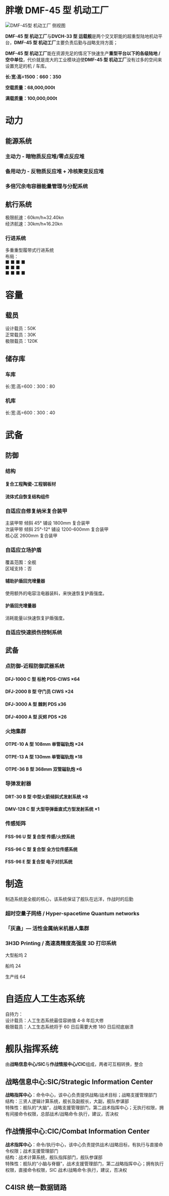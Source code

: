 # 胖墩 DMF-45 型 机动工厂

![DMF-45型 机动工厂 侧视图](./img/DMF-45.jpg)

**DMF-45 型 机动工厂**与**DVCH-33 型 运载舰**是两个交叉职能的超重型陆地机动平台，**DMF-45 型 机动工厂**主要负责后勤与战略支持方面；

**DMF-45 型 机动工厂**能在资源充足的情况下快速生产**重型平台以下的各级陆地 / 空中单位**，代价就是庞大的工业模块迫使**DMF-45 型 机动工厂**没有过多的空间来设置充足的机 / 车库。

**长:宽:高=1500：660：350**

**空载质量：68,000,000t**

**满载质量：100,000,000t**

# 动力

## 能源系统

### 主动力 - 暗物质反应堆/零点反应堆

### 备用动力 - 反物质反应堆 + 冷核聚变反应堆

### 多倍冗余电容器能量管理与分配系统

## 航行系统

极限航速：60km/h≈32.40kn  
经济航速：30km/h≈16.20kn

### 行进系统

多重重型履带式行进系统  
布局：  
■ ■ ■ ■  
 ■ ■ ■  
■ ■ ■ ■

# 容量

## 载员

设计载员：50K  
正常载员：30K  
极限载员：120K

## 储存库

### 车库

长:宽:高=600：300：80

### 机库

长:宽:高=600：300：40

# 武备

## 防御

### 结构

#### 复合工程陶瓷-工程钢板材

#### 流体式自恢复结构组件

### 自适应自修复纳米复合装甲

主装甲带 倾斜 45° 铺设 1800mm 复合装甲  
次装甲带 倾斜 25°-12° 铺设 1200-600mm 复合装甲  
核心区 2600mm 复合装甲

### 自适应立场护盾

覆盖范围：全舰  
区域支持：否

#### 辅助护盾回充增量器

使用额外的电容注电器装料，来快速恢复护盾强度。

#### 护盾回充增量器

消耗能量以快速恢复护盾强度。

### 自适应快速损伤控制系统

## 武备

### 点防御-近程防御武器系统

#### DFJ-1000 C 型 标枪 PDS-CIWS ×64

#### DFJ-2000 B 型 守门员 CIWS ×24

#### DFJ-3000 A 型 棘刺 PDS x36

#### DFJ-4000 A 型 灰烬 PDS ×26

### 火炮集群

#### OTPE-10 A 型 108mm 单管磁轨炮 ×24

#### OTPE-13 A 型 130mm 单管磁轨炮 ×18

#### OTPE-36 B 型 368mm 双管磁轨炮 ×6

### 导弹发射器

#### DRT-30 B 型 中型火箭倾斜式发射系统 ×8

#### DMV-128 C 型 大型导弹垂直式方型发射系统 ×1

### 传感矩阵

#### FSS-96 U 型 复合型 传感/火控系统

#### FSS-96 C 型 复合型 全方位传感系统

#### FSS-96 E 型 复合型 电子对抗系统

# 制造

制造系统是全舰的核心，该系统保证了舰队在远洋，作战时的后勤

### 超时空量子网络 / Hyper-spacetime Quantum networks

### 「灰蛊」— 活性金属纳米机器人集群

### 3H3D Printing / 高速高精度高强度 3D 打印系统

大型船坞 2

船坞 24

生产线 64

# 自适应人工生态系统

自持力：  
设计载员：人工生态系统最佳容纳值 4-8 年后大修  
极限载员：人工生态系统将于 60 日后需要大修 180 日后彻底崩溃

# 舰队指挥系统

由**战略信息中心/SIC**与**作战情报中心/CIC**组成，两者可互相转换，整合

## 战略信息中心:SIC/Strategic Information Center

**战略指挥中心**：命令中心，该中心负责提供战略/战术目标；战略支援管理部门  
结构：三贤人逻辑计算系统，舰长及副舰长，大副，舰队参谋部  
特殊性：舰队的“大脑”，战略支援管理部门，第二战术指挥中心；无执行权限，拥有间接命令权限，总部战术/战略命令:执行，建议，否决权

## 作战情报中心:CIC/Combat Information Center

**战术指挥中心**：命令/执行中心，该中心负责提供战术/战略目标，有执行与直接命令权限；战术支援管理部门  
结构：战术计算系统，舰队指挥部门，舰队参谋部  
特殊性：舰队的“小脑与脊髓”，战术支援管理部门，第二战略指挥中心；拥有执行权限，直接命令权限，SIC 战术/战略命令:执行，建议，否决权

## C4ISR 统一数据链路
